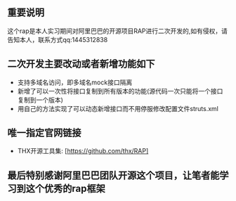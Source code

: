 
## 重要说明
这个rap是本人实习期间对阿里巴巴的开源项目RAP进行二次开发的,如有侵权，请告知本人，联系方式qq:1445312838

## 二次开发主要改动或者新增功能如下
* 支持多域名访问，即多域名mock接口隔离
* 新增了可以一次性将接口复制到所有版本的功能(源代码一次只能将一个接口复制到一个版本)
* 用自己的方法实现了可以动态新增接口而不用停服修改配置文件struts.xml


## 唯一指定官网链接
* THX开源工具集: [https://github.com/thx/RAP]

## 最后特别感谢阿里巴巴团队开源这个项目，让笔者能学习到这个优秀的rap框架